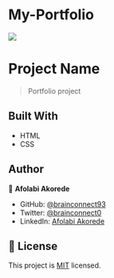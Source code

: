 # My-Portfolio
![](https://img.shields.io/badge/Microverse-blueviolet)

# Project Name

> Portfolio project

## Built With

- HTML
- CSS
## Author
👤 **Afolabi Akorede**

- GitHub: [@brainconnect93](https://github.com/brainconnect93)
- Twitter: [@brainconnect0](https://twitter.com/brainconnect0)
- LinkedIn: [Afolabi Akorede](https://linkedin.com/in/afolabi-akorede-b40690174)


## 📝 License

This project is [MIT](./MIT.md) licensed.